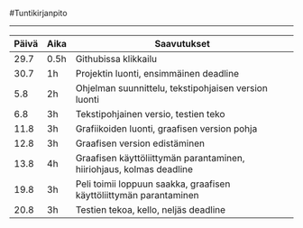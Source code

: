#Tuntikirjanpito

________________________________________________

| <b>Päivä</b>  |  <b>Aika</b>  | <b>Saavutukset</b> |
| ------------- | ------------- | -------------   |
| 29.7  | 0.5h  | Githubissa klikkailu  |
| 30.7  | 1h  | Projektin luonti, ensimmäinen deadline  |
| 5.8  | 2h  | Ohjelman suunnittelu, tekstipohjaisen version luonti  |
| 6.8  | 3h  | Tekstipohjainen versio, testien teko  |
| 11.8  | 3h  | Grafiikoiden luonti, graafisen version pohja  |
| 12.8  | 3h  | Graafisen version edistäminen  |
| 13.8  | 4h  | Graafisen käyttöliittymän parantaminen, hiiriohjaus, kolmas deadline |
| 19.8  | 3h  | Peli toimii loppuun saakka, graafisen käyttöliittymän parantaminen  |
| 20.8  | 3h  | Testien tekoa, kello, neljäs deadline |
